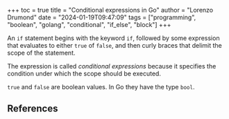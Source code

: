 +++
toc = true
title = "Conditional expressions in Go"
author = "Lorenzo Drumond"
date = "2024-01-19T09:47:09"
tags = ["programming",  "boolean",  "golang",  "conditional",  "if_else",  "block"]
+++


An `if` statement begins with the keyword `if`, followed by some expression that evaluates to either `true` of `false`, and then curly braces that delimit the scope of the statement.

The expression is called _conditional expressions_ because it specifies the condition under which the scope should be executed.

`true` and `false` are boolean values. In Go they have the type `bool`.

## References
